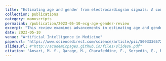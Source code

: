 ```yaml
---
title: "Estimating age and gender from electrocardiogram signals: A comprehensive review of the past decade"
collection: publications
category: manuscripts
permalink: /publication/2023-05-10-ecg-age-gender-review
excerpt: "This review examines advancements in estimating age and gender from electrocardiogram (ECG) signals over the past decade, highlighting methodologies, challenges, and future directions."
date: 2023-05-10
venue: "Artificial Intelligence in Medicine"
paperurl: "https://www.sciencedirect.com/science/article/pii/S093336572300204X"
slidesurl: #"http://academicpages.github.io/files/slides6.pdf"
citation: 'Ansari, M. Y., Qaraqe, M., Charafeddine, F., Serpedin, E., Righetti, R., & Qaraqe, K. (2023). Estimating age and gender from electrocardiogram signals: A comprehensive review of the past decade. <i>Artificial Intelligence in Medicine</i>, 133, 102690.'
---
```

